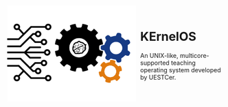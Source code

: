 <p align="center">
<img width="300" height="225" align="left" style="float: left; margin: 0 10px 0 0;" src="./logo.png" alt="KErnelOS"/>
</br>
<h1>KErnelOS</h1> 
An UNIX-like, multicore-supported teaching operating system developed by UESTCer.
</p>

